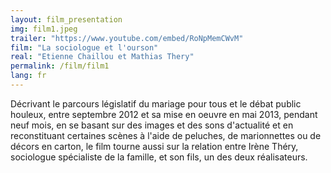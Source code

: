 ```yaml
---
layout: film_presentation
img: film1.jpeg
trailer: "https://www.youtube.com/embed/RoNpMemCWvM"
film: "La sociologue et l'ourson"
real: "Etienne Chaillou et Mathias Thery"
permalink: /film/film1
lang: fr
---
```


Décrivant le parcours législatif du mariage pour tous et le débat public houleux, entre septembre 2012 et sa mise en oeuvre en mai 2013, pendant neuf mois, en se basant sur des images et des sons d'actualité et en reconstituant certaines scènes à l'aide de peluches, de marionnettes ou de décors en carton, le film tourne aussi sur la relation entre Irène Théry, sociologue spécialiste de la famille, et son fils, un des deux réalisateurs.
